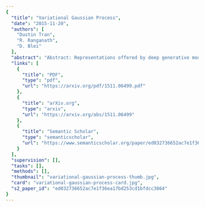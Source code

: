 ```yaml
---
{
  "title": "Variational Gaussian Process",
  "date": "2015-11-20",
  "authors": [
    "Dustin Tran",
    "R. Ranganath",
    "D. Blei"
  ],
  "abstract": "Abstract: Representations offered by deep generative models are fundamentally tied to their inference method from data. Variational inference methods require a rich family of approximating distributions. We construct the variational Gaussian process (VGP), a Bayesian nonparametric model which adapts its shape to match complex posterior distributions. The VGP generates approximate posterior samples by generating latent inputs and warping them through random non-linear mappings; the distribution over random mappings is learned during inference, enabling the transformed outputs to adapt to varying complexity. We prove a universal approximation theorem for the VGP, demonstrating its representative power for learning any model. For inference we present a variational objective inspired by autoencoders and perform black box inference over a wide class of models. The VGP achieves new state-of-the-art results for unsupervised learning, inferring models such as the deep latent Gaussian model and the recently proposed DRAW.",
  "links": [
    {
      "title": "PDF",
      "type": "pdf",
      "url": "https://arxiv.org/pdf/1511.06499.pdf"
    },
    {
      "title": "arXiv.org",
      "type": "arxiv",
      "url": "https://arxiv.org/abs/1511.06499"
    },
    {
      "title": "Semantic Scholar",
      "type": "semanticscholar",
      "url": "https://www.semanticscholar.org/paper/ed032736652ac7e1f36ea17bd253cd1bfdcc3864"
    }
  ],
  "supervision": [],
  "tasks": [],
  "methods": [],
  "thumbnail": "variational-gaussian-process-thumb.jpg",
  "card": "variational-gaussian-process-card.jpg",
  "s2_paper_id": "ed032736652ac7e1f36ea17bd253cd1bfdcc3864"
}
---
```


